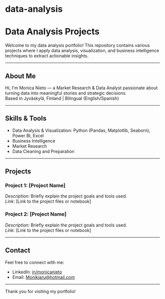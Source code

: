 # data-analysis
# Data Analysis Projects

Welcome to my data analysis portfolio! This repository contains various projects where I apply data analysis, visualization, and business intelligence techniques to extract actionable insights.

---

## About Me

Hi, I'm Monica Nieto — a Market Research & Data Analyst passionate about turning data into meaningful stories and strategic decisions.  
Based in Jyväskylä, Finland | Bilingual (English/Spanish)

---

## Skills & Tools

- Data Analysis & Visualization: Python (Pandas, Matplotlib, Seaborn), Power BI, Excel  
- Business Intelligence  
- Market Research  
- Data Cleaning and Preparation

---

## Projects

### Project 1: [Project Name]  
*Description:* Briefly explain the project goals and tools used.  
*Link:* [Link to the project files or notebook]

### Project 2: [Project Name]  
*Description:* Briefly explain the project goals and tools used.  
*Link:* [Link to the project files or notebook]

---

## Contact

Feel free to connect with me:  
- LinkedIn: [in/monicanieto](https://www.linkedin.com/in/monicanieto)  
- Email: Monikjaru@hotmail.com

---

Thank you for visiting my portfolio!
